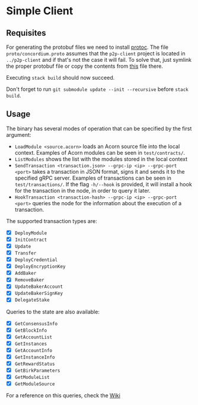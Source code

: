 # Simple Client

## Requisites

For generating the protobuf files we need to install [protoc](https://github.com/google/proto-lens/blob/master/docs/installing-protoc.md). The file `proto/concordium.proto` assumes that the `p2p-client` project is located in `../p2p-client` and if that's not the case it will fail. To solve that, just symlink the proper protobuf file or copy the contents from [this](https://gitlab.com/Concordium/p2p-client/blob/develop/src/proto/concordium_p2p_rpc.proto) file there.

Executing `stack build` should now succeed.

Don't forget to run `git submodule update --init --recursive` before `stack build`.

## Usage

The binary has several modes of operation that can be specified by the first argument:

- `LoadModule <source.acorn>` loads an Acorn source file into the local context. Examples of Acorn modules can be seen in `test/contracts/`.
- `ListModules` shows the list with the modules stored in the local context
- `SendTransaction <transaction.json> --grpc-ip <ip> --grpc-port <port>` takes a transaction in JSON format, signs it and sends it to the specified gRPC server. Examples of transactions can be seen in `test/transactions/`. If the flag `-h/--hook` is provided, it will install a hook for the transaction in the node, in order to query it later.
- `HookTransaction <transaction-hash> --grpc-ip <ip> --grpc-port <port>` queries the node for the information about the execution of a transaction.

The supported transaction types are:
* [x] `DeployModule`
* [x] `InitContract`
* [x] `Update`
* [x] `Transfer`
* [x] `DeployCredential`
* [x] `DeployEncryptionKey`
* [x] `AddBaker`
* [x] `RemoveBaker`
* [x] `UpdateBakerAccount`
* [x] `UpdateBakerSignKey`
* [x] `DelegateStake`

Queries to the state are also available:
* [x] `GetConsensusInfo`
* [x] `GetBlockInfo`
* [x] `GetAccountList`
* [x] `GetInstances`
* [x] `GetAccountInfo`
* [x] `GetInstanceInfo`
* [x] `GetRewardStatus`
* [x] `GetBirkParameters`
* [x] `GetModuleList`
* [x] `GetModuleSource`

For a reference on this queries, check the [Wiki](https://gitlab.com/Concordium/notes-wiki/wikis/Consensus-queries#state-queries)
